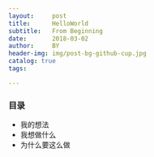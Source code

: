 ```yaml
---
layout:     post
title:      HelloWorld
subtitle:   From Beginning
date:       2018-03-02
author:     BY
header-img: img/post-bg-github-cup.jpg
catalog: true
tags:

---
```


### 目录

- 我的想法
- 我想做什么
- 为什么要这么做